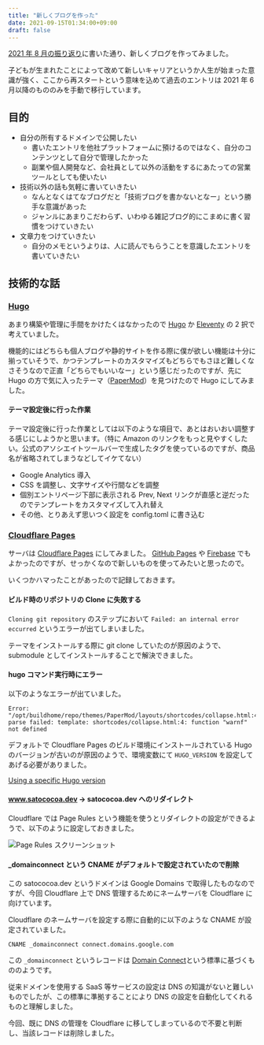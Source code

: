 ```yaml
---
title: "新しくブログを作った"
date: 2021-09-15T01:34:00+09:00
draft: false
---
```


[2021 年 8 月の振り返り](https://satococoa.dev/posts/202108-review/)に書いた通り、新しくブログを作ってみました。

子どもが生まれたことによって改めて新しいキャリアというか人生が始まった意識が強く、ここから再スタートという意味を込めて過去のエントリは 2021 年 6 月以降のもののみを手動で移行しています。

## 目的

- 自分の所有するドメインで公開したい
  - 書いたエントリを他社プラットフォームに預けるのではなく、自分のコンテンツとして自分で管理したかった
  - 副業や個人開発など、会社員として以外の活動をするにあたっての営業ツールとしても使いたい
- 技術以外の話も気軽に書いていきたい
  - なんとなくはてなブログだと「技術ブログを書かないとなー」という勝手な意識があった
  - ジャンルにあまりこだわらず、いわゆる雑記ブログ的にこまめに書く習慣をつけていきたい
- 文章力をつけていきたい
  - 自分のメモというよりは、人に読んでもらうことを意識したエントリを書いていきたい

## 技術的な話

### [Hugo](https://gohugo.io/)

あまり構築や管理に手間をかけたくはなかったので [Hugo](https://gohugo.io/) か [Eleventy](https://www.11ty.dev/) の 2 択で考えていました。

機能的にはどちらも個人ブログや静的サイトを作る際に僕が欲しい機能は十分に揃っていそうで、かつテンプレートのカスタマイズもどちらでもさほど難しくなさそうなので正直「どちらでもいいなー」という感じだったのですが、先に Hugo の方で気に入ったテーマ（[PaperMod](https://github.com/adityatelange/hugo-PaperMod/)）を見つけたので Hugo にしてみました。

#### テーマ設定後に行った作業

テーマ設定後に行った作業としては以下のような項目で、あとはおいおい調整する感じにしようかと思います。（特に Amazon のリンクをもっと見やすくしたい。公式のアソシエイトツールバーで生成したタグを使っているのですが、商品名が省略されてしまうなどしてイケてない）

- Google Analytics 導入
- CSS を調整し、文字サイズや行間などを調整
- 個別エントリページ下部に表示される Prev, Next リンクが直感と逆だったのでテンプレートをカスタマイズして入れ替え
- その他、とりあえず思いつく設定を config.toml に書き込む

### [Cloudflare Pages](https://pages.cloudflare.com/)

サーバは [Cloudflare Pages](https://pages.cloudflare.com/) にしてみました。
[GitHub Pages](https://pages.github.com/) や [Firebase](https://firebase.google.com/?hl=ja) でもよかったのですが、せっかくなので新しいものを使ってみたいと思ったので。

いくつかハマったことがあったので記録しておきます。

#### ビルド時のリポジトリの Clone に失敗する

`Cloning git repository` のステップにおいて `Failed: an internal error eccurred` というエラーが出てしまいました。

テーマをインストールする際に git clone していたのが原因のようで、submodule としてインストールすることで解決できました。

#### hugo コマンド実行時にエラー

以下のようなエラーが出ていました。

```
Error: "/opt/buildhome/repo/themes/PaperMod/layouts/shortcodes/collapse.html:4:1": parse failed: template: shortcodes/collapse.html:4: function "warnf" not defined
```

デフォルトで Cloudflare Pages のビルド環境にインストールされている Hugo のバージョンが古いのが原因のようで、環境変数にて `HUGO_VERSION` を設定してあげる必要がありました。

[Using a specific Hugo version](https://developers.cloudflare.com/pages/framework-guides/deploy-a-hugo-site#using-a-specific-hugo-version)

#### www.satococoa.dev -> satococoa.dev へのリダイレクト

Cloudflare では Page Rules という機能を使うとリダイレクトの設定ができるようで、以下のように設定しておきました。

![Page Rules スクリーンショット](/images/cloudflare-page-rule.png)

#### \_domainconnect という CNAME がデフォルトで設定されていたので削除

この satococoa.dev というドメインは Google Domains で取得したものなのですが、今回 Cloudflare 上で DNS 管理するためにネームサーバを Cloudflare に向けています。

Cloudflare のネームサーバを設定する際に自動的に以下のような CNAME が設定されていました。

```
CNAME _domainconnect connect.domains.google.com
```

この `_domainconnect` というレコードは [Domain Connect](https://www.domainconnect.org/)という標準に基づくもののようです。

従来ドメインを使用する SaaS 等サービスの設定は DNS の知識がないと難しいものでしたが、この標準に準拠することにより DNS の設定を自動化してくれるものと理解しました。

今回、既に DNS の管理を Cloudflare に移してしまっているので不要と判断し、当該レコードは削除しました。
